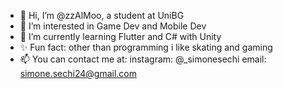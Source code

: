- 👋 Hi, I’m @zzAlMoo, a student at UniBG
- 👀 I’m interested in Game Dev and Mobile Dev
- 🌱 I’m currently learning Flutter and C# with Unity
- ✨ Fun fact: other than programming i like skating and gaming
- 📫 You can contact me at: 
  instagram: @_simonesechi
  email: simone.sechi24@gmail.com
  

<!---
zzAlMoo/zzAlMoo is a ✨ special ✨ repository because its `README.md` (this file) appears on your GitHub profile.
You can click the Preview link to take a look at your changes.
--->
